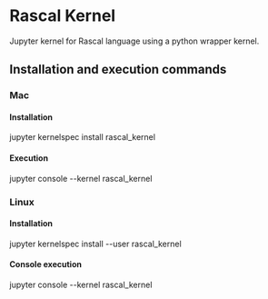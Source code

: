 # Rascal Kernel
Jupyter kernel for Rascal language using a python wrapper kernel.

## Installation and execution commands

### Mac
#### Installation
jupyter kernelspec install rascal_kernel
#### Execution
jupyter console --kernel rascal_kernel


### Linux
#### Installation
jupyter kernelspec install --user rascal_kernel
#### Console execution
jupyter console --kernel rascal_kernel
